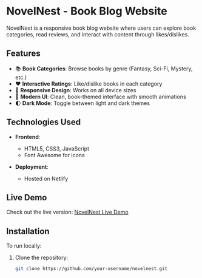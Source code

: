 # NovelNest - Book Blog Website

NovelNest is a responsive book blog website where users can explore book categories, read reviews, and interact with content through likes/dislikes.
## Features

- 📚 **Book Categories**: Browse books by genre (Fantasy, Sci-Fi, Mystery, etc.)
- ❤️ **Interactive Ratings**: Like/dislike books in each category
- 📱 **Responsive Design**: Works on all device sizes
- 🎨 **Modern UI**: Clean, book-themed interface with smooth animations
- 🌓 **Dark Mode**: Toggle between light and dark themes

## Technologies Used

- **Frontend**:
  - HTML5, CSS3, JavaScript
  - Font Awesome for icons
  
  
- **Deployment**:
  - Hosted on Netlify

## Live Demo
Check out the live version: [NovelNest Live Demo]([https://novelnest-blog.netlify.app](https://novelnestbooksite.netlify.app/)) 

 ## Installation

To run locally:

1. Clone the repository:
   ```bash
   git clone https://github.com/your-username/novelnest.git







